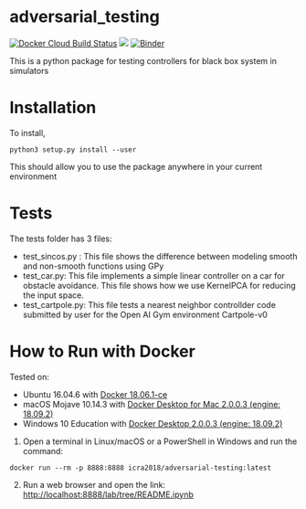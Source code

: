 # adversarial_testing
[![Docker Cloud Build Status](https://img.shields.io/docker/cloud/build/icra2018/adversarial-testing.svg)](https://hub.docker.com/r/icra2018/adversarial-testing)
<a href="#how-to-run-with-docker"><img src="https://img.shields.io/badge/Docker-instructions-brightgreen.svg"></a>
[![Binder](https://mybinder.org/badge_logo.svg)](https://mybinder.org/v2/gh/ICRA-2018/adversarial_testing/master?urlpath=lab%2Ftree%2FREADME.ipynb)

This is a python package for testing controllers for black box system in simulators

# Installation
To install, 
```
python3 setup.py install --user
```
This should allow you to use the package anywhere in your current environment

# Tests
The tests folder has 3 files:
- test_sincos.py : This file shows the difference between modeling smooth and non-smooth functions using GPy
- test_car.py: This file implements a simple linear controller on a car for obstacle avoidance. This file shows how we use KernelPCA for reducing the input space.
- test_cartpole.py: This file tests a nearest neighbor controllder code submitted by user for the Open AI Gym environment Cartpole-v0

# How to Run with Docker
Tested on:
* Ubuntu 16.04.6 with [Docker 18.06.1-ce](https://docs.docker.com/install/linux/docker-ce/ubuntu/)
* macOS Mojave 10.14.3 with [Docker Desktop for Mac 2.0.0.3 (engine: 18.09.2)](https://hub.docker.com/editions/community/docker-ce-desktop-mac)
* Windows 10 Education with [Docker Desktop 2.0.0.3 (engine: 18.09.2)](https://hub.docker.com/editions/community/docker-ce-desktop-windows)

1. Open a terminal in Linux/macOS or a PowerShell in Windows and run the command:
```
docker run --rm -p 8888:8888 icra2018/adversarial-testing:latest
```
2. Run a web browser and open the link: [http://localhost:8888/lab/tree/README.ipynb](http://localhost:8888/lab/tree/README.ipynb)

